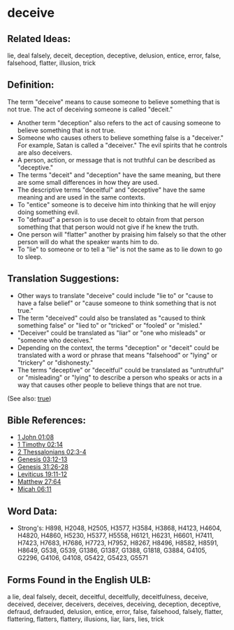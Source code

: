 # deceive

## Related Ideas:

lie, deal falsely, deceit, deception, deceptive, delusion, entice, error, false, falsehood, flatter, illusion, trick

## Definition:

The term "deceive" means to cause someone to believe something that is not true. The act of deceiving someone is called "deceit."

* Another term "deception" also refers to the act of causing someone to believe something that is not true.
* Someone who causes others to believe something false is a "deceiver." For example, Satan is called a "deceiver." The evil spirits that he controls are also deceivers.
* A person, action, or message that is not truthful can be described as "deceptive."
* The terms "deceit" and "deception" have the same meaning, but there are some small differences in how they are used.
* The descriptive terms "deceitful" and "deceptive" have the same meaning and are used in the same contexts.
* To "entice" someone is to deceive him into thinking that he will enjoy doing something evil.
* To "defraud" a person is to use deceit to obtain from that person something that that person would not give if he knew the truth.
* One person will "flatter" another by praising him falsely so that the other person will do what the speaker wants him to do.
* To "lie" to someone or to tell a "lie" is not the same as to lie down to go to sleep.

## Translation Suggestions:

* Other ways to translate "deceive" could include "lie to" or "cause to have a false belief" or "cause someone to think something that is not true."
* The term "deceived" could also be translated as "caused to think something false" or "lied to" or "tricked" or "fooled" or "misled."
* "Deceiver" could be translated as "liar" or "one who misleads" or "someone who deceives."
* Depending on the context, the terms "deception" or "deceit" could be translated with a word or phrase that means "falsehood" or "lying" or "trickery" or "dishonesty."
* The terms "deceptive" or "deceitful" could be translated as "untruthful" or "misleading" or "lying" to describe a person who speaks or acts in a way that causes other people to believe things that are not true.

(See also: [true](../kt/true.md))

## Bible References:

* [1 John 01:08](rc://en/tn/help/1jn/01/08)
* [1 Timothy 02:14](rc://en/tn/help/1ti/02/14)
* [2 Thessalonians 02:3-4](rc://en/tn/help/2th/02/03)
* [Genesis 03:12-13](rc://en/tn/help/gen/03/12)
* [Genesis 31:26-28](rc://en/tn/help/gen/31/26)
* [Leviticus 19:11-12](rc://en/tn/help/lev/19/11)
* [Matthew 27:64](rc://en/tn/help/mat/27/64)
* [Micah 06:11](rc://en/tn/help/mic/06/11)

## Word Data:

* Strong's: H898, H2048, H2505, H3577, H3584, H3868, H4123, H4604, H4820, H4860, H5230, H5377, H5558, H6121, H6231, H6601, H7411, H7423, H7683, H7686, H7723, H7952, H8267, H8496, H8582, H8591, H8649, G538, G539, G1386, G1387, G1388, G1818, G3884, G4105, G2296, G4106, G4108, G5422, G5423, G5571

## Forms Found in the English ULB:

a lie, deal falsely, deceit, deceitful, deceitfully, deceitfulness, deceive, deceived, deceiver, deceivers, deceives, deceiving, deception, deceptive, defraud, defrauded, delusion, entice, error, false, falsehood, falsely, flatter, flattering, flatters, flattery, illusions, liar, liars, lies, trick

